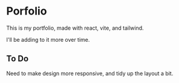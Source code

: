 # Porfolio

This is my portfolio, made with react, vite, and tailwind.

I'll be adding to it more over time.

## To Do

Need to make design more responsive, and tidy up the layout a bit.